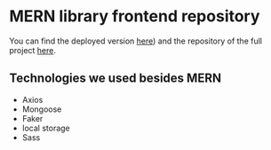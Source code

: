 # MERN library frontend repository

You can find the deployed version [here](https://mern-library-five.vercel.app/))
and the repository of the full project [here](https://github.com/Fridabug/mern_library).


## Technologies we used besides MERN

- Axios
- Mongoose
- Faker
- local storage
- Sass

